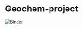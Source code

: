 # Geochem-project
[![Binder](https://mybinder.org/badge_logo.svg)](https://mybinder.org/v2/gh/jen-reeve/Mineral-Stability/master?urlpath=rstudio)
